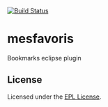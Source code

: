 [![Build Status](https://travis-ci.org/cchabanois/mesfavoris.svg?branch=master)](https://travis-ci.org/cchabanois/mesfavoris)

# mesfavoris
Bookmarks eclipse plugin

## License
Licensed under the [EPL License](http://www.eclipse.org/legal/epl-v10.html).
